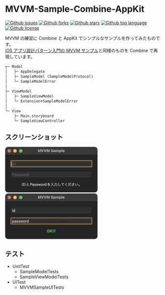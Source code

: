 # MVVM-Sample-Combine-AppKit

[![Github issues](https://img.shields.io/github/issues/Kyome22/MVVM-Sample-Combine-AppKit)](https://github.com/Kyome22/MVVM-Sample-Combine-AppKit/issues)
[![Github forks](https://img.shields.io/github/forks/Kyome22/MVVM-Sample-Combine-AppKit)](https://github.com/Kyome22/MVVM-Sample-Combine-AppKit/network/members)
[![Github stars](https://img.shields.io/github/stars/Kyome22/MVVM-Sample-Combine-AppKit)](https://github.com/Kyome22/MVVM-Sample-Combine-AppKit/stargazers)
[![Github top language](https://img.shields.io/github/languages/top/Kyome22/MVVM-Sample-Combine-AppKit)](https://github.com/Kyome22/MVVM-Sample-Combine-AppKit/)
[![Github license](https://img.shields.io/github/license/Kyome22/MVVM-Sample-Combine-AppKit)](https://github.com/Kyome22/MVVM-Sample-Combine-AppKit/)

MVVM の練習に Combine と AppKit でシンプルなサンプルを作ってみたものです。<br/>
[iOS アプリ設計パターン入門の MVVM サンプル](https://github.com/peaks-cc/iOS_architecture_samplecode/tree/master/07)と同様のものを Combine で再現しています。

```plain:構造
┬─ Model
│   ├─ AppDelegate
│   ├─ SampleModel (SampleModelProtocol)
│   └─ SampleModelError
│
├─ ViewModel
│   ├─ SampleViewModel
│   └─ Extension+SampleModelError
│
└─ View
    ├─ Main.storyboard
    └─ SampleViewController
```

## スクリーンショット

<img src="./screenshots/screenshot_standby.png" alt="standby" width="300px" />

<img src="./screenshots/screenshot_ok.png" alt="ok" width="300px" />

## テスト

- UnitTest
  - SampleModelTests
  - SampleViewModelTests
- UITest
  - MVVMSampleUITests
